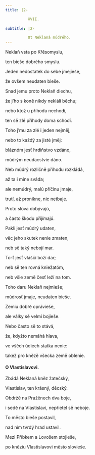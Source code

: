 ```yaml
---
title: |2-

          XVII.
        
subtitle: |2-

          Ot Neklaná múdrého.
---
```


Neklaň vsta po Křěsomyslu,

ten bieše dobrého smyslu.

Jeden nedostatek do sebe jmejieše,

že ovšem neudaten bieše.

Snad jemu proto Neklaň diechu,

že j’ho s koně nikdy nekláli běchu;

nebo ktož u příhodu nechodí,

ten sě zlé příhody doma schodí.

Toho j’mu za zlé i jeden nejměj,

nebo to každý za jisté jměj:

bláznóm jesť hrdiňstvo vzdáno,

múdrým neudacstvie dáno.

Neb múdrý rozličně příhodu rozkládá,

až ta i mine sváda;

ale nemúdrý, malú příčinu jmaje,

trutí, až pronikne, nic netbaje.

Proto slova dobývajú,

a často škodu přijímajú.

Pakli jesť múdrý udaten,

věc jeho skutek nenie zmaten,

neb sě taký nebojí mar.

To-ť jesť vláščí boží dar;

neb sě ten rovná kniežatóm,

neb všie země česť leží na tom.

Toho daru Neklaň nejmieše;

múdrosť jmaje, neudaten bieše.

Zemiu dobřě oprávieše,

ale války sě velmi bojieše.

Nebo často sě to stává,

že, kdyžto nemáhá hlava,

ve všěch údiech statka nenie:

takež pro knězě všecka země oblenie.

#### O Vlastislavovi.

Zbádá Neklaná kněz žatečský,

Vlastislav, ten krásný, děcský.

Obdržě na Pražěnech dva boje,

i sedě na Vlastislavi, nepřietel sě neboje.

To město bieše postavil,

nad ním tvrdý hrad ustavil.

Mezi Příbkem a Lovošem stojieše,

po kněziu Vlastislavovi město slovieše.
